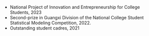 - National Project of Innovation and Entrepreneurship for College Students, 2023
- Second-prize in Guangxi Division of the National College Student Statistical Modeling Competition, 2022.
- Outstanding student cadres, 2021